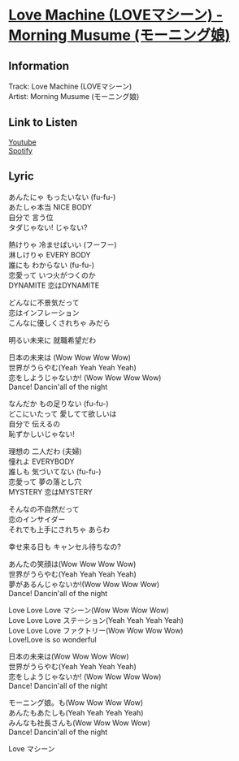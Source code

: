 # [Love Machine (LOVEマシーン) - Morning Musume (モーニング娘)](https://j-lyric.net/artist/a000626/l0008bd.html)  
## Information  
Track: Love Machine (LOVEマシーン)  
Artist: Morning Musume (モーニング娘)  
## Link to Listen  
[Youtube](https://www.youtube.com/watch?v=6A7j6eryPV4)  
[Spotify]()  
## Lyric  
あんたにゃ もったいない (fu-fu-)  
あたしゃ本当 NICE BODY  
自分で 言う位  
タダじゃない! じゃない?  
  
熱けりゃ 冷ませばいい (フーフー)  
淋しけりゃ EVERY BODY  
誰にも わからない (fu-fu-)  
恋愛って いつ火がつくのか  
DYNAMITE 恋はDYNAMITE  
  
どんなに不景気だって  
恋はインフレーション  
こんなに優しくされちゃ みだら  
  
明るい未来に 就職希望だわ  
  
日本の未来は (Wow Wow Wow Wow)  
世界がうらやむ(Yeah Yeah Yeah Yeah)  
恋をしようじゃないか! (Wow Wow Wow Wow)  
Dance! Dancin'all of the night  
  
なんだか もの足りない (fu-fu-)  
どこにいたって 愛してて欲しいは  
自分で 伝えるの  
恥ずかしいじゃない!  
  
理想の 二人だわ (夫婦)  
憧れよ EVERYBODY  
誰しも 気づいてない (fu-fu-)  
恋愛って 夢の落とし穴  
MYSTERY 恋はMYSTERY  
  
そんなの不自然だって  
恋のインサイダー  
それでも上手にされちゃ あらわ  
  
幸せ来る日も キャンセル待ちなの?  
  
あんたの笑顔は(Wow Wow Wow Wow)  
世界がうらやむ(Yeah Yeah Yeah Yeah)  
夢があるんじゃないか!(Wow Wow Wow Wow)  
Dance! Dancin'all of the night  
  
Love Love Love マシーン(Wow Wow Wow Wow)  
Love Love Love ステーション(Yeah Yeah Yeah Yeah)  
Love Love Love ファクトリー(Wow Wow Wow Wow)  
Love!Love is so wonderful  
  
日本の未来は(Wow Wow Wow Wow)  
世界がうらやむ(Yeah Yeah Yeah Yeah)  
恋をしようじゃないか! (Wow Wow Wow Wow)  
Dance! Dancin'all of the night  
  
モーニング娘。も(Wow Wow Wow Wow)  
あんたもあたしも(Yeah Yeah Yeah Yeah)  
みんなも社長さんも(Wow Wow Wow Wow)  
Dance! Dancin'all of the night  
  
Love マシーン  
  

